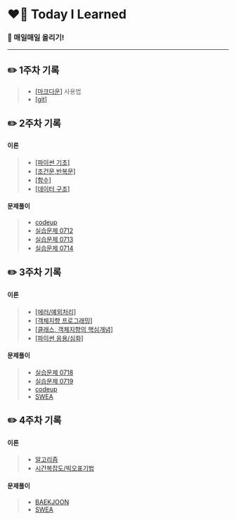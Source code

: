 # ❤️‍🔥 Today I Learned
### 📌 매일매일 올리기!
---

## ✏️ **1주차** 기록

> - [[마크다운]](./마크다운%20내용정리.md) 사용법 
> - [[git]](./git%20.md) 

## ✏️ **2주차** 기록
   #### 이론 
> - [[파이썬 기초]](https://github.com/yeooness/TIL/blob/master/이론정리/python_basics.md) 
> - [[조건문,반복문]](https://github.com/yeooness/TIL/blob/master/이론정리/0712.md) 
> - [[함수]](https://github.com/yeooness/TIL/blob/master/이론정리/0713.md)
> - [[데이터 구조]](https://github.com/yeooness/TIL/blob/master/이론정리/0714.md)

   #### 문제풀이
> - [codeup](https://github.com/yeooness/python/tree/master/Desktop/python/codeup)
> - [실습문제 0712](https://github.com/yeooness/python/tree/master/Desktop/python/test0712)
> - [실습문제 0713](https://github.com/yeooness/python/tree/master/Desktop/python/test0713)
> - [실습문제 0714](https://github.com/yeooness/python/tree/master/Desktop/python/test0714)

## ✏️ **3주차** 기록
   #### 이론 
> - [[에러/예외처리]](https://github.com/yeooness/TIL/blob/master/이론정리/0718.md)
> - [[객체지향 프로그래밍]](https://github.com/yeooness/TIL/blob/master/이론정리/0719.md)
> - [[클래스, 객체지향의 핵심개념]](https://github.com/yeooness/TIL/blob/master/이론정리/0720.md)
> - [[파이썬 응용/심화]](https://github.com/yeooness/TIL/blob/master/이론정리/0721.md)
   
   #### 문제풀이
> - [실습문제 0718](https://github.com/yeooness/python/tree/master/Desktop/python/test0718)
> - [실습문제 0719](https://github.com/yeooness/python/tree/master/Desktop/python/test0719)
> - [codeup](https://github.com/yeooness/python/tree/master/Desktop/python/codeup)
> - [SWEA](https://github.com/yeooness/python/tree/master/Desktop/python/SWEA)

## ✏️ **4주차** 기록
   #### 이론 
> - [알고리즘]()
> - [시간복잡도/빅오표기법]()
  
  #### 문제풀이
> - [BAEKJOON](https://github.com/yeooness/python/tree/master/Desktop/python/BAEKJOON)
> - [SWEA](https://github.com/yeooness/python/tree/master/Desktop/python/SWEA)
